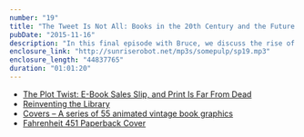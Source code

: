 ```yaml
---
number: "19"
title: "The Tweet Is Not All: Books in the 20th Century and the Future of Reading"
pubDate: "2015-11-16"
description: "In this final episode with Bruce, we discuss the rise of the paperback, the heyday of 20th century publishing, science fiction’s origins in magazines, and the meaning of books and reading.  Also, some good old fashioned speculation on the future of reading and literacy: Why haven’t ebooks overtaken physical books in popularity? How is social media affecting literacy? And are writers being reduced to simple soundbites and Good Reads quote pages and bad graphic design posters?"
enclosure_link: "http://sunriserobot.net/mp3s/somepulp/sp19.mp3"
enclosure_length: "44837765"
duration: "01:01:20"
---
```

- [The Plot Twist: E-Book Sales Slip, and Print Is Far From Dead](http://www.nytimes.com/2015/09/23/business/media/the-plot-twist-e-book-sales-slip-and-print-is-far-from-dead.html)
- [Reinventing the Library](http://www.nytimes.com/2015/10/24/opinion/reinventing-the-library.html)
- [Covers – A series of 55 animated vintage book graphics](https://vimeo.com/141891887)
- [Fahrenheit 451 Paperback Cover](https://31.media.tumblr.com/tumblr_m579gavDSs1qagpnjo2_1280.jpg)